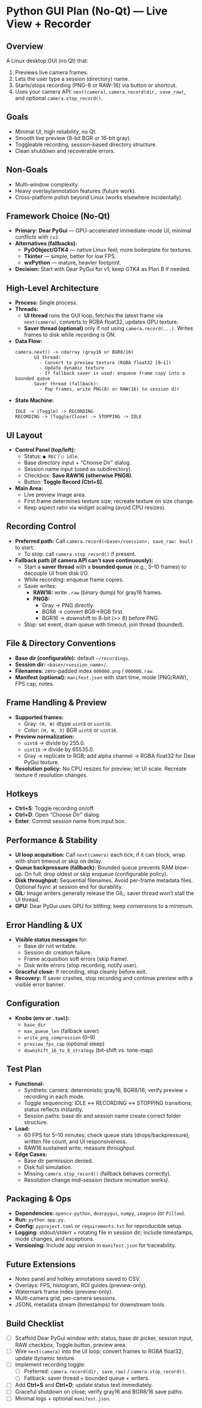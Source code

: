 # Python GUI Plan (No-Qt) — Live View + Recorder

## Overview
A Linux desktop GUI (no Qt) that:
1. Previews live camera frames.
2. Lets the user type a session (directory) name.
3. Starts/stops recording (PNG-8 or RAW-16) via button or shortcut.
4. Uses your camera API: `next(camera)`, `camera.record(dir, save_raw)`, and optional `camera.stop_record()`.

## Goals
- Minimal UI, high reliability, no Qt.
- Smooth live preview (8-bit BGR or 16-bit gray).
- Toggleable recording, session-based directory structure.
- Clean shutdown and recoverable errors.

## Non-Goals
- Multi-window complexity.
- Heavy overlay/annotation features (future work).
- Cross-platform polish beyond Linux (works elsewhere incidentally).

## Framework Choice (No-Qt)
- **Primary:** **Dear PyGui** — GPU-accelerated immediate-mode UI; minimal conflicts with `cv2`.
- **Alternatives (fallbacks):**
  - **PyGObject/GTK4** — native Linux feel; more boilerplate for textures.
  - **Tkinter** — simple, better for low FPS.
  - **wxPython** — mature, heavier footprint.
- **Decision:** Start with Dear PyGui for v1; keep GTK4 as Plan B if needed.

## High-Level Architecture
- **Process:** Single process.
- **Threads:**
  - **UI thread** runs the GUI loop, fetches the latest frame via `next(camera)`, converts to RGBA float32, updates GPU texture.
  - **Saver thread (optional)** only if not using `camera.record(...)`. Writes frames to disk while recording is ON.
- **Data Flow:**
  ```text
  camera.next() -> ndarray (gray16 or BGR8/16)
         UI thread:
           - Convert to preview texture (RGBA float32 [0–1])
           - Update dynamic texture
           - If fallback saver is used: enqueue frame copy into a bounded queue
         Saver thread (fallback):
           - Pop frames, write PNG(8) or RAW(16) to session dir
  ```
- **State Machine:**
  ```text
  IDLE -> (Toggle) -> RECORDING
  RECORDING -> (Toggle/Close) -> STOPPING -> IDLE
  ```

## UI Layout
- **Control Panel (top/left):**
  - Status: `● REC` / `○ idle`.
  - Base directory input + “Choose Dir” dialog.
  - Session name input (used as subdirectory).
  - Checkbox: **Save RAW16 (otherwise PNG8)**.
  - Button: **Toggle Record (Ctrl+S)**.
- **Main Area:**
  - Live preview image area.
  - First frame determines texture size; recreate texture on size change.
  - Keep aspect ratio via widget scaling (avoid CPU resizes).

## Recording Control
- **Preferred path:** Call `camera.record(<base>/<session>, save_raw: bool)` to start.
  - To stop: call `camera.stop_record()` if present.
- **Fallback path (if camera API can’t save continuously):**
  - Start a **saver thread** with a **bounded queue** (e.g., 3–10 frames) to decouple UI from disk I/O.
  - While recording: enqueue frame copies.
  - Saver writes:
    - **RAW16:** write `.raw` (binary dump) for gray16 frames.
    - **PNG8:**
      - Gray → PNG directly.
      - BGR8 → convert BGR→RGB first.
      - BGR16 → downshift to 8-bit (>> 8) before PNG.
  - Stop: set event, drain queue with timeout, join thread (bounded).

## File & Directory Conventions
- **Base dir (configurable):** default `~/recordings`.
- **Session dir:** `<base>/<session_name>/`.
- **Filenames:** zero-padded index `000000.png` / `000000.raw`.
- **Manifest (optional):** `manifest.json` with start time, mode (PNG/RAW), FPS cap, notes.

## Frame Handling & Preview
- **Supported frames:**
  - Gray: `(H, W)` dtype `uint8` or `uint16`.
  - Color: `(H, W, 3)` BGR `uint8` or `uint16`.
- **Preview normalization:**
  - `uint8` → divide by 255.0.
  - `uint16` → divide by 65535.0.
  - Gray → replicate to RGB; add alpha channel → RGBA float32 for Dear PyGui texture.
- **Resolution policy:** No CPU resizes for preview; let UI scale. Recreate texture if resolution changes.

## Hotkeys
- **Ctrl+S**: Toggle recording on/off.
- **Ctrl+D**: Open “Choose Dir” dialog.
- **Enter**: Commit session name from input box.

## Performance & Stability
- **UI loop acquisition:** Call `next(camera)` each tick; if it can block, wrap with short timeout or skip on delay.
- **Queue backpressure (fallback):** Bounded queue prevents RAM blow-up. On full: drop oldest or skip enqueue (configurable policy).
- **Disk throughput:** Sequential filenames. Avoid per-frame metadata files. Optional fsync at session end for durability.
- **GIL:** Image writers generally release the GIL; saver thread won’t stall the UI thread.
- **GPU:** Dear PyGui uses GPU for blitting; keep conversions to a minimum.

## Error Handling & UX
- **Visible status messages** for:
  - Base dir not writable.
  - Session dir creation failure.
  - Frame acquisition soft errors (skip frame).
  - Disk write errors (stop recording, notify user).
- **Graceful close:** If recording, stop cleanly before exit.
- **Recovery:** If saver crashes, stop recording and continue preview with a visible error banner.

## Configuration
- **Knobs (env or `.toml`):**
  - `base_dir`
  - `max_queue_len` (fallback saver)
  - `write_png_compression` (0–9)
  - `preview_fps_cap` (optional sleep)
  - `downshift_16_to_8_strategy` (bit-shift vs. tone-map)

## Test Plan
- **Functional:**
  - Synthetic camera: deterministic gray16, BGR8/16; verify preview + recording in each mode.
  - Toggle sequencing: IDLE ↔ RECORDING ↔ STOPPING transitions; status reflects instantly.
  - Session paths: base dir and session name create correct folder structure.
- **Load:**
  - 60 FPS for 5–10 minutes; check queue stats (drops/backpressure), written file count, and UI responsiveness.
  - RAW16 sustained write; measure throughput.
- **Edge Cases:**
  - Base dir permission denied.
  - Disk full simulation.
  - Missing `camera.stop_record()` (fallback behaves correctly).
  - Resolution change mid-session (texture recreation works).

## Packaging & Ops
- **Dependencies:** `opencv-python`, `dearpygui`, `numpy`, `imageio` (or `Pillow`).
- **Run:** `python app.py`.
- **Config:** `pyproject.toml` or `requirements.txt` for reproducible setup.
- **Logging:** stdout/stderr + rotating file in session dir; include timestamps, mode changes, and exceptions.
- **Versioning:** Include app version in `manifest.json` for traceability.

## Future Extensions
- Notes panel and hotkey annotations saved to CSV.
- Overlays: FPS, histogram, ROI guides (preview-only).
- Watermark frame index (preview-only).
- Multi-camera grid, per-camera sessions.
- JSONL metadata stream (timestamps) for downstream tools.

## Build Checklist
- [ ] Scaffold Dear PyGui window with: status, base dir picker, session input, RAW checkbox, Toggle button, preview area.
- [ ] Wire `next(camera)` into the UI loop; convert frames to RGBA float32; update dynamic texture.
- [ ] Implement recording toggle:
  - [ ] Preferred: `camera.record(dir, save_raw)` / `camera.stop_record()`.
  - [ ] Fallback: saver thread + bounded queue + writers.
- [ ] Add **Ctrl+S** and **Ctrl+D**; update status text immediately.
- [ ] Graceful shutdown on close; verify gray16 and BGR8/16 save paths.
- [ ] Minimal logs + optional `manifest.json`.
